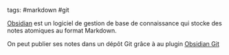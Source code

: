 tags: #markdown #git 

[Obsidian](https://obsidian.md/) est un logiciel de gestion de base de connaissance qui stocke des notes atomiques au format Markdown.

On peut publier ses notes dans un dépôt Git grâce à au plugin [Obsidian Git](https://github.com/denolehov/obsidian-git)

